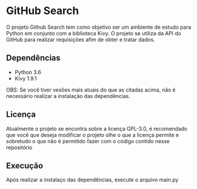 # GitHub Search
<p>O projeto Github Search tem como objetivo ser um ambiente de estudo para Python em conjunto com a biblioteca Kivy. O projeto se utiliza da API do GitHub para realizar requisições afim de obter e tratar dados.<p>

## Dependências
  <ul>
    <li>Python 3.6</li>
    <li>Kivy 1.9.1</li>
  </ul>
  <p>OBS: Se você tiver vesões mais atuais do que as citadas acima, não é necessário realizar a instalação das dependências.</p>

## Licença
<p>Atualmente o projeto se encontra sobre a licença GPL-3.0, é recomendado que você que deseja modificar o projeto olhe o que a licença permite e sobretudo o que não é permitido fazer com o código contido nesse repositório</p>

## Execução
<p>Após realizar a instalaço das dependências, execute o arquivo main.py</p>
